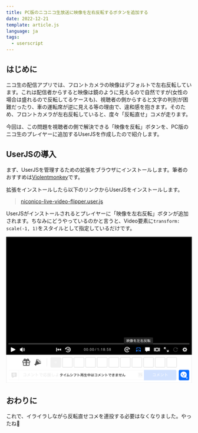 ```yaml
---
title: PC版のニコニコ生放送に映像を左右反転するボタンを追加する
date: 2022-12-21
template: article.js
language: ja
tags:
  - userscript
---
```


## はじめに

ニコ生の配信アプリでは、フロントカメラの映像はデフォルトで左右反転しています。これは配信者からすると映像は鏡のように見えるので自然ですが(女性の場合は盛れるので反転してるケースも)、視聴者の側からすると文字の判別が困難だったり、車の運転席が逆に見える等の理由で、違和感を抱きます。そのため、フロントカメラが左右反転していると、度々「反転直せ」コメが走ります。

今回は、この問題を視聴者の側で解決できる「映像を反転」ボタンを、PC版のニコ生のプレイヤーに追加するUserJSを作成したので紹介します。

## UserJSの導入

まず、UserJSを管理するための拡張をブラウザにインストールします。筆者のおすすめは[Violentmonkey](https://violentmonkey.github.io/)です。

拡張をインストールしたら以下のリンクからUserJSをインストールします。

> [niconico-live-video-flipper.user.js](https://gist.github.com/emonkak/472e484941911ba724108b01173a893c/raw/niconico-live-video-flipper.user.js)

UserJSがインストールされるとプレイヤーに「映像を左右反転」ボタンが追加されます。ちなみにどうやっているのかと言うと、Video要素に`transform: scale(-1, 1)`をスタイルとして指定しているだけです。

![](./screenshot.png "プレイヤーに「映像を左右反転」ボタンが追加される")

## おわりに

これで、イライラしながら反転直せコメを連投する必要はなくなりました。やったね🥳
